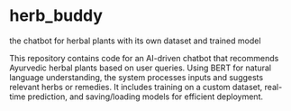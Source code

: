 # herb_buddy
the chatbot for herbal plants with its own dataset and trained model

This repository contains code for an AI-driven chatbot that recommends Ayurvedic herbal plants based on user queries. Using BERT for natural language understanding, the system processes inputs and suggests relevant herbs or remedies. It includes training on a custom dataset, real-time prediction, and saving/loading models for efficient deployment.
